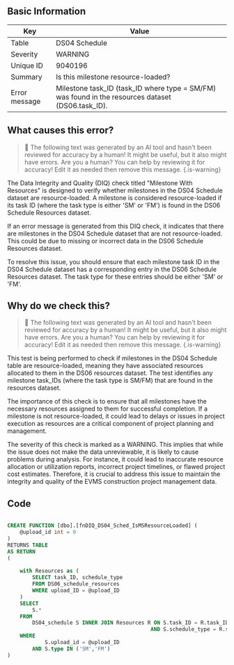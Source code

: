 ## Basic Information
| Key         | Value          |
|-------------|----------------|
| Table       | DS04 Schedule |
| Severity    | WARNING |
| Unique ID   | 9040196   |
| Summary     | Is this milestone resource-loaded? |
| Error message | Milestone task_ID (task_ID where type = SM/FM) was found in the resources dataset (DS06.task_ID). |

## What causes this error?

> :robot: The following text was generated by an AI tool and hasn't been reviewed for accuracy by a human! It might be useful, but it also might have errors. Are you a human? You can help by reviewing it for accuracy! Edit it as needed then remove this message.
{.is-warning}

The Data Integrity and Quality (DIQ) check titled "Milestone With Resources" is designed to verify whether milestones in the DS04 Schedule dataset are resource-loaded. A milestone is considered resource-loaded if its task ID (where the task type is either 'SM' or 'FM') is found in the DS06 Schedule Resources dataset.

If an error message is generated from this DIQ check, it indicates that there are milestones in the DS04 Schedule dataset that are not resource-loaded. This could be due to missing or incorrect data in the DS06 Schedule Resources dataset. 

To resolve this issue, you should ensure that each milestone task ID in the DS04 Schedule dataset has a corresponding entry in the DS06 Schedule Resources dataset. The task type for these entries should be either 'SM' or 'FM'.
## Why do we check this?

> :robot: The following text was generated by an AI tool and hasn't been reviewed for accuracy by a human! It might be useful, but it also might have errors. Are you a human? You can help by reviewing it for accuracy! Edit it as needed then remove this message.
{.is-warning}

This test is being performed to check if milestones in the DS04 Schedule table are resource-loaded, meaning they have associated resources allocated to them in the DS06 resources dataset. The test identifies any milestone task_IDs (where the task type is SM/FM) that are found in the resources dataset.

The importance of this check is to ensure that all milestones have the necessary resources assigned to them for successful completion. If a milestone is not resource-loaded, it could lead to delays or issues in project execution as resources are a critical component of project planning and management. 

The severity of this check is marked as a WARNING. This implies that while the issue does not make the data unreviewable, it is likely to cause problems during analysis. For instance, it could lead to inaccurate resource allocation or utilization reports, incorrect project timelines, or flawed project cost estimates. Therefore, it is crucial to address this issue to maintain the integrity and quality of the EVMS construction project management data.
## Code

```sql

CREATE FUNCTION [dbo].[fnDIQ_DS04_Sched_IsMSResourceLoaded] (
	@upload_id int = 0
)
RETURNS TABLE
AS RETURN
(
	
	with Resources as (
		SELECT task_ID, schedule_type 
		FROM DS06_schedule_resources 
		WHERE upload_ID = @upload_ID
	)
	SELECT
		S.*
	FROM
		DS04_schedule S INNER JOIN Resources R ON S.task_ID = R.task_ID
											  AND S.schedule_type = R.schedule_type
	WHERE
			S.upload_id = @upload_ID
		AND S.type IN ('SM','FM')
)
```
